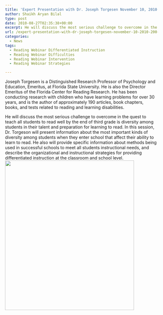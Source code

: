 ```yaml
---
title: 'Expert Presentation with Dr. Joseph Torgesen November 10, 2010 @ 2:00 pm MT;  Teaching ALL Students to Read: Is it really possible?'
author: Shaikh Aryan Bilal
type: post
date: 2010-08-27T02:35:38+00:00
excerpt: He will discuss the most serious challenge to overcome in the quest to teach all students to read well by the end of third grade is diversity among students in their talent and preparation for learning to read.
url: /expert-presentation-with-dr-joseph-torgesen-november-10-2010-200-pm-mt/
categories:
  - News
tags:
  - Reading Webinar Differentiated Instruction
  - Reading Webinar Difficulties
  - Reading Webinar Intervention
  - Reading Webinar Strategies

---
```

<p style="text-align: left;">
  Joseph Torgesen is a Distinguished Research Professor of Psychology and Education, Emeritus, at Florida State University. He is also the Director Emeritus of the Florida Center for Reading Research. He has been conducting research with children who have learning problems for over 30 years, and is the author of approximately 190 articles, book chapters, books, and tests related to reading and learning disabilities.
</p>

He will discuss the most serious challenge to overcome in the quest to teach all students to read well by the end of third grade is diversity among students in their talent and preparation for learning to read. In this session, Dr. Torgeson will present information about the most important kinds of diversity among students when they enter school that affect their ability to learn to read. He also will provide specific information about methods being used in successful schools to meet all students instructional needs, and describe the organizational and instructional strategies for providing differentiated instruction at the classroom and school level.  
<img loading="lazy" class="aligncenter size-full wp-image-2938" title="Expert Presentation November 10, 2010" src="http://www.backbonecommunications.com/wp-content/uploads/Expert-Presentation-November-10-2010.png" alt="" width="425" height="494" />